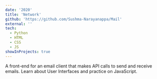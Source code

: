 ```yaml
---
date: '2020'
title: 'Network'
github: 'https://github.com/Sushma-Narayanappa/Mail'
external: ''
tech:
  - Python
  - HTML
  - CSS
  - JS
showInProjects: true
---
```


A front-end for an email client that makes API calls to send and receive emails. Learn about User Interfaces and  practice on JavaScript.